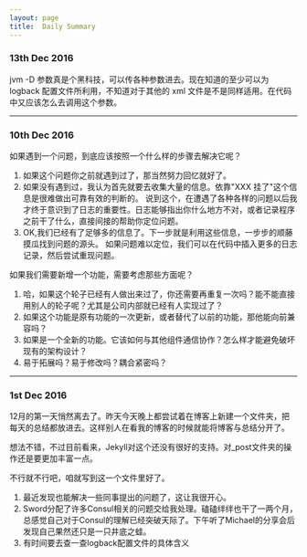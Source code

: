 ```yaml
---
layout: page
title:  Daily Summary
---
```


### 13th Dec 2016

jvm -D 参数真是个黑科技，可以传各种参数进去。现在知道的至少可以为 logback 配置文件所利用，不知道对于其他的 xml 文件是不是同样适用。在代码中又应该怎么去调用这个参数。

---

### 10th Dec 2016

如果遇到一个问题，到底应该按照一个什么样的步骤去解决它呢？

1. 如果这个问题你之前就遇到过了，那当然努力回忆就好了。
2. 如果没有遇到过，我认为首先就要去收集大量的信息。依靠"XXX 挂了"这个信息是很难做出可靠有效的判断的。
说到这个，在遭遇了各种各样的问题以后我才终于意识到了日志的重要性。日志能够指出你什么地方不对，或者记录程序之前干了什么，直接间接的帮助你定位问题。
3. OK,我们已经有了足够多的信息了。下一步就是利用这些信息，一步步的顺藤摸瓜找到问题的源头。
如果问题难以定位，我们可以在代码中插入更多的日志记录，然后尝试重现问题。

如果我们需要新增一个功能，需要考虑那些方面呢？

1. 哈，如果这个轮子已经有人做出来过了，你还需要再重复一次吗？能不能直接用别人的轮子呢？尤其是公司内部就已经有人实现过了？
2. 如果这个功能是原有功能的一次更新，或者替代了以前的功能，那他能向前兼容吗？
3. 如果是一个全新的功能。它该如何与其他组件通信协作？怎么样才能避免破坏现有的架构设计？
4. 易于拓展吗？易于修改吗？耦合紧密吗？

---

### 1st Dec 2016

12月的第一天悄然离去了。昨天今天晚上都尝试着在博客上新建一个文件夹，把每天的总结都放进去。这样别人在看我的博客的时候就能将博客与总结分开了。

想法不错，不过目前看来，Jekyll对这个还没有很好的支持。对_post文件夹的操作还是要更加丰富一点。

不行就不行吧，咱就写到这一个文件里好了。

1. 最近发现也能解决一些同事提出的问题了，这让我很开心。
2. Sword分配了许多Consul相关的问题交给我处理。磕磕绊绊也干了一两个月，总感觉自己对于Consul的理解已经突破天际了。下午听了Michael的分享会后发现自己果然还只是一只井底之蛙。
3. 有时间要去查一查logback配置文件的具体含义

